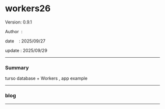 ﻿# workers26

 Version: 0.9.1

 Author  :

 date    : 2025/09/27
 
 update  : 2025/09/29  

***
### Summary

turso database +  Workers , app example

***
### blog 

***

